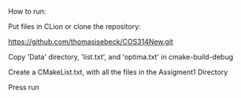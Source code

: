 How to run: 

Put files in CLion or clone the repository: 

https://github.com/thomasisebeck/COS314New.git

Copy 'Data' directory, 'list.txt', and 'optima.txt' in cmake-build-debug

Create a CMakeList.txt, with all the files in the Assigment1 Directory

Press run
